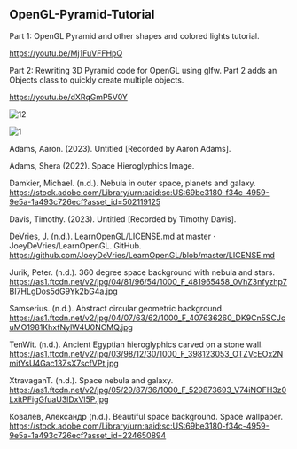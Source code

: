 ## OpenGL-Pyramid-Tutorial
Part 1: OpenGL Pyramid and other shapes and colored lights tutorial.

https://youtu.be/Mj1FuVFFHpQ

Part 2: Rewriting 3D Pyramid code for OpenGL using glfw. Part 2 adds an Objects class to quickly create multiple objects. 

https://youtu.be/dXRqGmP5V0Y

![12](https://user-images.githubusercontent.com/110789514/214052702-d85aea51-a0e7-4eae-a535-52adf91e6e81.png)

![1](https://user-images.githubusercontent.com/110789514/214070033-6165c1f5-3154-422c-a88b-5013dbc75be8.png)

Adams, Aaron. (2023). Untitled [Recorded by Aaron Adams].

Adams, Shera (2022). Space Hieroglyphics Image.

Damkier, Michael. (n.d.). Nebula in outer space, planets and galaxy. https://stock.adobe.com/Library/urn:aaid:sc:US:69be3180-f34c-4959-9e5a-1a493c726ecf?asset_id=502119125

Davis, Timothy. (2023). Untitled [Recorded by Timothy Davis].

DeVries, J. (n.d.). LearnOpenGL/LICENSE.md at master · JoeyDeVries/LearnOpenGL. GitHub. https://github.com/JoeyDeVries/LearnOpenGL/blob/master/LICENSE.md

Jurik, Peter. (n.d.). 360 degree space background with nebula and stars. https://as1.ftcdn.net/v2/jpg/04/81/96/54/1000_F_481965458_0VhZ3nfyzhp7BI7HLgDos5dG9Yk2bG4a.jpg

Samserius. (n.d.). Abstract circular geometric background. https://as1.ftcdn.net/v2/jpg/04/07/63/62/1000_F_407636260_DK9Cn5SCJcuMO1981KhxfNylW4U0NCMQ.jpg

TenWit. (n.d.). Ancient Egyptian hieroglyphics carved on a stone wall. https://as1.ftcdn.net/v2/jpg/03/98/12/30/1000_F_398123053_OTZVcEOx2NmitYsU4Gac13ZsX7scfVPt.jpg

XtravaganT. (n.d.). Space nebula and galaxy. https://as1.ftcdn.net/v2/jpg/05/29/87/36/1000_F_529873693_V74iNOFH3z0LxitPFigGfuaU3lDxVl5P.jpg

Ковалёв, Александр (n.d.). Beautiful space background. Space wallpaper. https://stock.adobe.com/Library/urn:aaid:sc:US:69be3180-f34c-4959-9e5a-1a493c726ecf?asset_id=224650894

